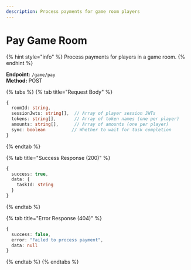 ```yaml
---
description: Process payments for game room players
---
```


# Pay Game Room

{% hint style="info" %} Process payments for players in a game room. {% endhint %}

**Endpoint:** `/game/pay`  
**Method:** POST

{% tabs %} {% tab title="Request Body" %}

```typescript
{
  roomId: string,
  sessionJwts: string[],  // Array of player session JWTs
  tokens: string[],       // Array of token names (one per player)
  amounts: string[],      // Array of amounts (one per player)
  sync: boolean          // Whether to wait for task completion
}
```

{% endtab %}

{% tab title="Success Response (200)" %}

```typescript
{
  success: true,
  data: {
    taskId: string
  }
}
```

{% endtab %}

{% tab title="Error Response (404)" %}

```typescript
{
  success: false,
  error: "Failed to process payment",
  data: null
}
```

{% endtab %} {% endtabs %}
